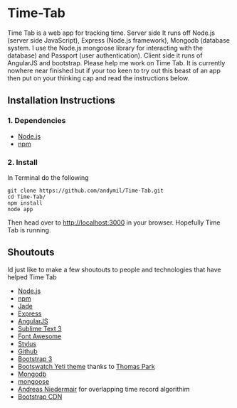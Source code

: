 Time-Tab
========

Time Tab is a web app for tracking time. Server side It runs off Node.js (server side JavaScript), Express (Node.js framework), Mongodb (database system. I use the Node.js mongoose library for interacting with the database) and Passport (user authentication). Client side it runs of AngularJS and bootstrap. Please help me work on Time Tab. It is currently nowhere near finished but if your too keen to try out this beast of an app then put on your thinking cap and read the instructions below.

Installation Instructions
-------------------------

### 1. Dependencies

+ [Node.js](http://nodejs.org/)
+ [npm](http://www.npmjs.org/)


### 2. Install

In Terminal do the following

	git clone https://github.com/andymil/Time-Tab.git
	cd Time-Tab/
	npm install
	node app

Then head over to [http://localhost:3000](http://localhost:3000) in your browser. Hopefully Time Tab is running.

Shoutouts
---------

Id just like to make a few shoutouts to people and technologies that have helped Time Tab

+ [Node.js](http://nodejs.org/)
+ [npm](http://www.npmjs.org/)
+ [Jade](http://jade-lang.com/)
+ [Express](http://expressjs.com/)
+ [AngularJS](http://angularjs.org/)
+ [Sublime Text 3](http://www.sublimetext.com/3)
+ [Font Awesome](http://fortawesome.github.io/Font-Awesome/)
+ [Stylus](http://learnboost.github.io/stylus/)
+ [Github](http://github.com/)
+ [Bootstrap 3](http://getbootstrap.com/)
+ [Bootswatch Yeti theme](http://bootswatch.com/) thanks to [Thomas Park](http://thomaspark.me/)
+ [Mongodb](http://www.mongodb.org/)
+ [mongoose](http://mongoosejs.com/)
+ [Andreas Niedermair](http://andreas.niedermair.name/) for overlapping time record algorithim
+ [Bootstrap CDN](http://www.bootstrapcdn.com/)